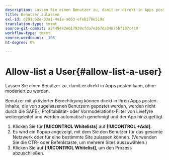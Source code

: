 ```yaml
---
description: Lassen Sie einen Benutzer zu, damit er direkt in Apps posten kann, ohne moderiert zu werden.
title: Benutzer zulassen
exl-id: d291c62a-03a1-4a1e-a0b3-efeb270e519a
translation-type: tm+mt
source-git-commit: a2449482e617939cfda7e367da34875bf187c4c9
workflow-type: tm+mt
source-wordcount: '106'
ht-degree: 0%

---
```


# Allow-list a User{#allow-list-a-user}

Lassen Sie einen Benutzer zu, damit er direkt in Apps posten kann, ohne moderiert zu werden.

Benutzer mit aktivierter Berechtigung können direkt in Ihren Apps posten. Inhalte, die von zugelassenen Benutzern gepostet werden, werden nicht durch die SAFE-, Profitabilität- oder Vormoderations-Filter von Livefyre weitergeleitet und werden automatisch genehmigt und der App hinzugefügt.

1. Klicken Sie für **[!UICONTROL Whitelists]** auf **[!UICONTROL +Add]**.
1. Es wird ein Popup angezeigt, mit dem Sie den Benutzer für das gesamte Netzwerk oder für eine bestimmte Site zulassen können. (Verwenden Sie die CTR- oder Befehlstaste, um mehrere Sites auszuwählen.)
1. Klicken Sie auf **[!UICONTROL Whitelist]**, um den Prozess abzuschließen.
